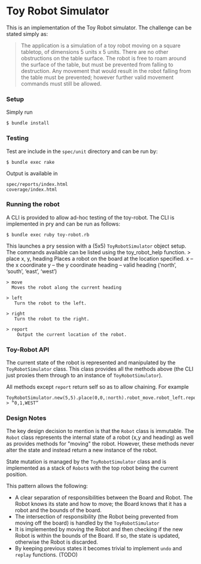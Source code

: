 Toy Robot Simulator
===================

This is an implementation of the Toy Robot simulator. The challenge can be stated simply as:

> The application is a simulation of a toy robot moving on a square tabletop, of dimensions 5 units x 5 units.
> There are no other obstructions on the table surface.
> The robot is free to roam around the surface of the table, but must be prevented from falling to destruction. 
> Any movement that would result in the robot falling from the table must be prevented; however further valid movement commands must still be allowed.

### Setup

Simply run 

    $ bundle install

### Testing

Test are include in the ```spec/unit``` directory and can be run by:

    $ bundle exec rake

Output is available in

    spec/reports/index.html
    coverage/index.html

### Running the robot

A CLI is provided to allow ad-hoc testing of the toy-robot. The CLI is implemented in pry and can be run as follows:

    $ bundle exec ruby toy-robot.rb

This launches a pry session with a (5x5) ```ToyRobotSimulator``` object setup. The commands available can be listed using the toy_robot_help function. 
    > place x, y, heading
      Places a robot on the board at the location specified.
      x – the x coordinate
      y – the y coordinate
      heading – valid heading (‘north’, ‘south’, ‘east’, ‘west’)

    > move
      Moves the robot along the current heading

    > left
       Turn the robot to the left.

    > right
       Turn the robot to the right.

    > report
        Output the current location of the robot.

### Toy-Robot API

The current state of the robot is represented and manipulated by the ```ToyRobotSimulator``` class. This class provides all the methods above (the CLI just proxies them through to an instance of ```ToyRobotSimulator```).

All methods except ```report``` return self so as to allow chaining. For example

    ToyRobotSimulator.new(5,5).place(0,0,:north).robot_move.robot_left.report
    > “0,1,WEST”

### Design Notes

The key design decision to mention is that the ```Robot``` class is immutable. The ```Robot``` class represents the internal state of a robot (x,y and heading) as well as provides methods for "moving" the robot. However, these methods never alter the state and instead return a new instance of the robot. 

State mutation is managed by the ```ToyRobotSimulator``` class and is implemented as a stack of ```Robot```s with the top robot being the current position.

This pattern allows the following:
* A clear separation of responsibilities between the Board and Robot. The Robot knows its state and how to move; the Board knows that it has a robot and the bounds of the board.
* The intersection of responsibility (the Robot being prevented from moving off the board) is handled by the ```ToyRobotSimulator```
* It is implemented by moving the Robot and then checking if the new Robot is within the bounds of the Board. If so, the state is updated, otherwise the Robot is discarded.
* By keeping previous states it becomes trivial to implement ```undo``` and ```replay``` functions. (TODO)

